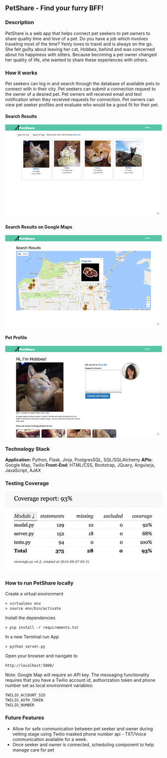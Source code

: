 PetShare - Find your furry BFF!
--------

### Description

PetShare is a web app that helps connect pet seekers to pet owners to share quality time and love of a pet. Do you have a job which involves traveling most of the time? Yenly loves to travel and is always on the go. She felt guilty about leaving her cat, Hobbes, behind and was concerned about his happiness with sitters. Because becoming a pet owner changed her quality of life, she wanted to share these experiences with others.


### How it works
Pet seekers can log in and search through the database of available pets to connect with in their city. Pet seekers can submit a connection request to the owner of a desired pet. Pet owners will received email and text notification when they received requests for connection. Pet owners can view pet seeker profiles and evaluate who would be a good fit for their pet.

#### Search Results

<img src="static/images/petsearch.png">

#### Search Results on Google Maps

<img src="static/images/petsearchmap.png">

#### Pet Profile

<img src="static/images/petprofile.png">


### Technology Stack

**Application:** Python, Flask, Jinja, PostgresSQL, SQL/SQLAlchemy
**APIs:** Google Map, Twilio
**Front-End:** HTML/CSS, Bootstrap, JQuery, Angularjs, JavaScript, AJAX

### Testing Coverage

<img src="static/images/test_coverage.png">

### How to run PetShare locally

Create a virtual environment

```
> virtualenv env
> source env/bin/activate
```

Install the dependencies

```
> pip install -r requirements.txt
```


In a new Terminal run App
```
> python server.py
```


Open your browser and navigate to

```
http://localhost:5000/
```

Note: Google Map will require an API key. The messaging functionality requires that you have a Twilio account id, authorization token and phone number set as local environment variables:

```
TWILIO_ACCOUNT_SID
TWILIO_AUTH_TOKEN
TWILIO_NUMBER
```

### Future Features
* Allow for safe communication between pet seeker and owner during vetting stage using Twilio masked phone number api - TXT/Voice communication available for a week.
* Once seeker and owner is connected, scheduling component to help manage care for pet